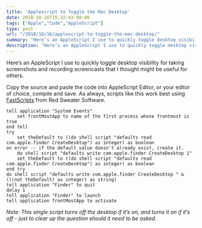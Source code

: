 ```yaml
---
title: 'Applescript to Toggle the Mac Desktop'
date: 2010-10-16T15:32:43-08:00
tags: ["Apple","Code","AppleScript"]
type: post
url: "/2010/10/16/applescript-to-toggle-the-mac-desktop/"
summary: "Here’s an AppleScript I use to quickly toggle desktop visibility for taking screenshots and recording screencasts that I thought might be useful for others."
description: "Here’s an AppleScript I use to quickly toggle desktop visibility for taking screenshots and recording screencasts."
---
```


Here’s an AppleScript I use to quickly toggle desktop visibility for taking screenshots and recording screencasts that I thought might be useful for others.

Copy the source and paste the code into AppleScript Editor, or your editor of choice, compile and save. As always, scripts like this work best using [FastScripts](http://www.red-sweater.com/fastscripts/) from Red Sweater Software.

```applescript
tell application "System Events"
	set frontMostApp to name of the first process whose frontmost is true
end tell
try
	set theDefault to ((do shell script "defaults read com.apple.finder CreateDesktop") as integer) as boolean
on error -- if the default value doesn't already exist, create it.
	do shell script "defaults write com.apple.finder CreateDesktop 1"
	set theDefault to ((do shell script "defaults read com.apple.finder CreateDesktop") as integer) as boolean
end try
do shell script "defaults write com.apple.finder CreateDesktop " & (((not theDefault) as integer) as string)
tell application "Finder" to quit
delay 1
tell application "Finder" to launch
tell application frontMostApp to activate
```

_Note: This single script turns off the desktop if it’s on, and turns it on if it’s off - just to clear up the question should it need to be asked._